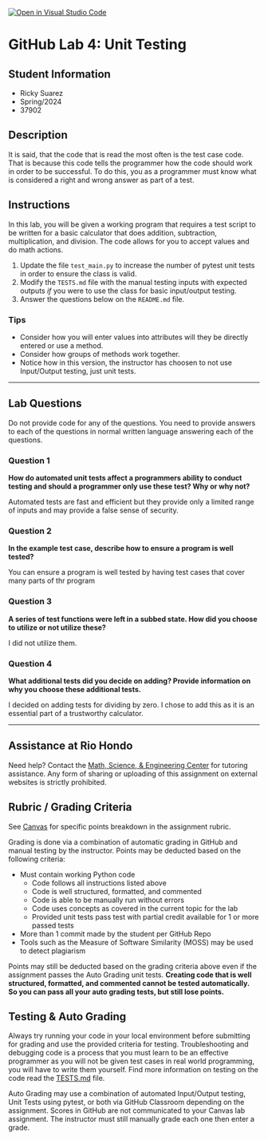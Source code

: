 [![Open in Visual Studio Code](https://classroom.github.com/assets/open-in-vscode-718a45dd9cf7e7f842a935f5ebbe5719a5e09af4491e668f4dbf3b35d5cca122.svg)](https://classroom.github.com/online_ide?assignment_repo_id=14438743&assignment_repo_type=AssignmentRepo)
# GitHub Lab 4: Unit Testing

## Student Information

* Ricky Suarez
* Spring/2024
* 37902

## Description

It is said, that the code that is read the most often is the test case code. That is because this code tells the programmer how the code should work in order to be successful. To do this, you as a programmer must know what is considered a right and wrong answer as part of a test.

## Instructions

In this lab, you will be given a working program that requires a test script to be written for a basic calculator that does addition, subtraction, multiplication, and division. The code allows for you to accept values and do math actions. 

1. Update the file `test_main.py` to increase the number of pytest unit tests in order to ensure the class is valid.
2. Modify the `TESTS.md` file with the manual testing inputs with expected outputs *if* you were to use the class for basic input/output testing.
3. Answer the questions below on the `README.md` file.

### Tips

* Consider how you will enter values into attributes will they be directly entered or use a method.
* Consider how groups of methods work together.
* Notice how in this version, the instructor has choosen to not use Input/Output testing, just unit tests.

---

## Lab Questions

Do not provide code for any of the questions. You need to provide answers to each of the questions in normal written language answering each of the questions.

### Question 1

**How do automated unit tests affect a programmers ability to conduct testing and should a programmer only use these test? Why or why not?**

Automated tests are fast and efficient but they provide only a limited range of inputs and may provide a false sense of security.

### Question 2

**In the example test case, describe how to ensure a program is well tested?**

You can ensure a program is well tested by having test cases that cover many parts of thr program

### Question 3

**A series of test functions were left in a subbed state. How did you choose to utilize or not utilize these?**

I did not utilize them.

### Question 4

**What additional tests did you decide on adding? Provide information on why you choose these additional tests.**

I decided on adding tests for dividing by zero. I chose to add this as it is an essential part of a trustworthy calculator.

---

## Assistance at Rio Hondo

Need help? Contact the [Math, Science, & Engineering Center](https://www.riohondo.edu/mathematics-and-sciences/math-science-center/) for tutoring assistance. Any form of sharing or uploading of this assignment on external websites is strictly prohibited.

## Rubric / Grading Criteria

See [Canvas](https://riohondo.instructure.com) for specific points breakdown in the assignment rubric.

Grading is done via a combination of automatic grading in GitHub and manual testing by the instructor. Points may be deducted based on the following criteria:

* Must contain working Python code
  * Code follows all instructions listed above
  * Code is well structured, formatted, and commented
  * Code is able to be manually run without errors
  * Code uses concepts as covered in the current topic for the lab
  * Provided unit tests pass test with partial credit available for 1 or more passed tests
* More than 1 commit made by the student per GitHub Repo
* Tools such as the Measure of Software Similarity (MOSS) may be used to detect plagiarism

Points may still be deducted based on the grading criteria above even if the assignment passes the Auto Grading unit tests. **Creating code that is well structured, formatted, and commented cannot be tested automatically. So you can pass all your auto grading tests, but still lose points.**

## Testing & Auto Grading

Always try running your code in your local environment before submitting for grading and use the provided criteria for testing. Troubleshooting and debugging code is a process that you must learn to be an effective programmer as you will not be given test cases in real world programming, you will have to write them yourself. Find more information on testing on the code read the [TESTS.md](TESTS.md) file.

Auto Grading may use a combination of automated Input/Output testing, Unit Tests using pytest, or both via GitHub Classroom depending on the assignment. Scores in GitHub are not communicated to your Canvas lab assignment. The instructor must still manually grade each one then enter a grade.
